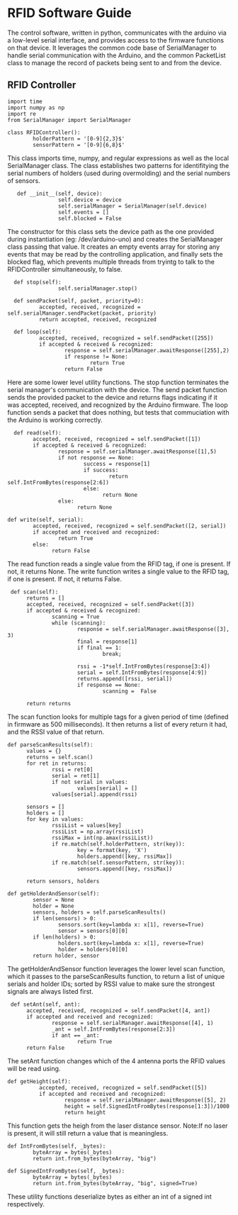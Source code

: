 # RFID Software Guide #
The control software, written in python, communicates with the arduino via a low-level serial interface, and provides access to the firmware functions on that device. It leverages the common code base of SerialManager to handle serial communication with the Arduino, and the common PacketList class to manage the record of packets being sent to and from the device. 

## RFID Controller ##
```python3 
import time
import numpy as np
import re
from SerialManager import SerialManager

class RFIDController():
        holderPattern = '[0-9]{2,3}$'
        sensorPattern = '[0-9]{6,8}$'

```

This class imports time, numpy, and regular expressions as well as the local SerialManager class. The class establishes two patterns for identifitying the serial numbers of holders (used during overmolding) and the serial numbers of sensors. 

```python3
   def __init__(self, device):
                self.device = device
                self.serialManager = SerialManager(self.device)
                self.events = []
                self.blocked = False
```

The constructor for this class sets the device path as the one provided during instantiation (eg: /dev/arduino-uno) and creates the SerialManager class passing that value. It creates an empty events array for storing any events that may be read by the controlling application, and finally sets the blocked flag, which prevents multiple threads from tryintg to talk to the RFIDController simultaneously, to false. 

```python3
  def stop(self):
                self.serialManager.stop()

  def sendPacket(self, packet, priority=0):
          accepted, received, recognized = self.serialManager.sendPacket(packet, priority)
          return accepted, received, recognized

  def loop(self):
          accepted, received, recognized = self.sendPacket([255])
          if accepted & received & recognized:
                  response = self.serialManager.awaitResponse([255],2)
                  if response != None:
                          return True
                  return False

```
Here are some lower level utility functions. The stop function terminates the serial manager's communication with the device. The send packet function sends the provided packet to the device and returns flags indicating if it was accepted, received, and recognized by the Arduino firmware. The loop function sends a packet that does nothing, but tests that commuciation with the Arduino is working correctly. 

```python3 
  def read(self):
        accepted, received, recognized = self.sendPacket([1])
        if accepted & received & recognized:
                response = self.serialManager.awaitResponse([1],5)
                if not response == None:
                        success = response[1]
                        if success:
                                return self.IntFromBytes(response[2:6])
                        else:
                              return None
                else:
                      return None

def write(self, serial):
        accepted, received, recognized = self.sendPacket([2, serial])
        if accepted and received and recognized:
                return True
        else:
              return False
```
The read function reads a single value from the RFID tag, if one is present. If not, it returns None. The write function writes a single value to the RFID tag, if one is present. If not, it returns False. 

```python3
 def scan(self):
      returns = []
      accepted, received, recognized = self.sendPacket([3])
      if accepted & received & recognized:
              scanning = True
              while (scanning):
                      response = self.serialManager.awaitResponse([3], 3)
                      final = response[1]
                      if final == 1:
                              break;

                      rssi = -1*self.IntFromBytes(response[3:4])
                      serial = self.IntFromBytes(response[4:9])
                      returns.append([rssi, serial])
                      if response == None:
                              scanning =  False

      return returns
```

The scan function looks for multiple tags for a given period of time (defined in firmware as 500 milliseconds). It then returns a list of every return it had, and the RSSI value of that return. 

```python3
def parseScanResults(self):
      values = {}
      returns = self.scan()
      for ret in returns:
              rssi = ret[0]
              serial = ret[1]
              if not serial in values:
                      values[serial] = []
              values[serial].append(rssi)

      sensors = []
      holders = []
      for key in values:
              rssiList = values[key]
              rssiList = np.array(rssiList)
              rssiMax = int(np.amax(rssiList))
              if re.match(self.holderPattern, str(key)):
                      key = format(key, 'X')
                      holders.append([key, rssiMax])
              if re.match(self.sensorPattern, str(key)):
                      sensors.append([key, rssiMax])

      return sensors, holders

def getHolderAndSensor(self):
        sensor = None
        holder = None
        sensors, holders = self.parseScanResults()
        if len(sensors) > 0:
                sensors.sort(key=lambda x: x[1], reverse=True)
                sensor = sensors[0][0]
        if len(holders) > 0:
                holders.sort(key=lambda x: x[1], reverse=True)
                holder = holders[0][0]
        return holder, sensor

```

The getHolderAndSensor function leverages the lower level scan function, which it passes to the parseScanResults function, to return a list of unique serials and holder IDs; sorted by RSSI value to make sure the strongest signals are always listed first. 

```python3
 def setAnt(self, ant):
      accepted, received, recognized = self.sendPacket([4, ant])
      if accepted and received and recognized:
              response = self.serialManager.awaitResponse([4], 1)
              _ant = self.IntFromBytes(response[2:3])
              if ant == _ant:
                      return True
      return False
```

The setAnt function changes which of the 4 antenna ports the RFID values will be read using. 

```python3 
def getHeight(self):
          accepted, received, recognized = self.sendPacket([5])
          if accepted and received and recognized:
                  response = self.serialManager.awaitResponse([5], 2)
                  height = self.SignedIntFromBytes(response[1:3])/1000
                  return height
```
This function gets the heigh from the laser distance sensor.
Note:If no laser is present, it will still return a value that is meaningless. 

```python3
def IntFromBytes(self, _bytes):
        byteArray = bytes(_bytes)
        return int.from_bytes(byteArray, "big")

def SignedIntFromBytes(self, _bytes):
        byteArray = bytes(_bytes)
        return int.from_bytes(byteArray, "big", signed=True)
```
These utility functions deserialize bytes as either an int of a signed int respectively. 
